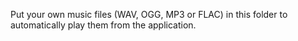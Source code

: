 Put your own music files (WAV, OGG, MP3 or FLAC) in this folder to automatically play them from the application.